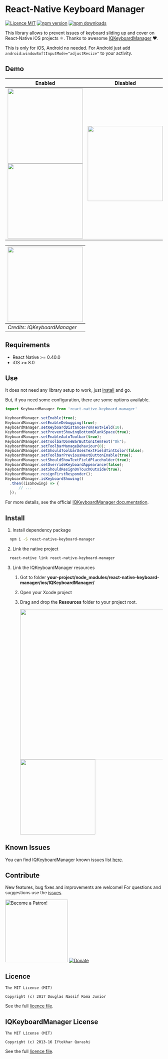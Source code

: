 # React-Native Keyboard Manager

[![Licence MIT](https://img.shields.io/badge/licence-MIT-blue.svg)](https://github.com/douglasjunior/react-native-keyboard-manager/blob/master/LICENSE)
[![npm version](https://img.shields.io/npm/v/react-native-keyboard-manager.svg)](https://www.npmjs.com/package/react-native-keyboard-manager)
[![npm downloads](https://img.shields.io/npm/dt/react-native-keyboard-manager.svg)](#install)

This library allows to prevent issues of keyboard sliding up and cover on React-Native iOS projects ⚛. Thanks to awesome [IQKeyboardManager](https://github.com/hackiftekhar/IQKeyboardManager) ❤️.

This is only for iOS, Android no needed. For Android just add `android:windowSoftInputMode="adjustResize"` to your activity.

## Demo

| Enabled | Disabled |
| - | - |
| <img src='https://raw.githubusercontent.com/douglasjunior/react-native-keyboard-manager/master/screenshots/01.png' width='240' /> <img src='https://raw.githubusercontent.com/douglasjunior/react-native-keyboard-manager/master/screenshots/02.png' width='240' /> | <img src='https://raw.githubusercontent.com/douglasjunior/react-native-keyboard-manager/master/screenshots/03.png' width='240' /> |

| <img src='https://raw.githubusercontent.com/hackiftekhar/IQKeyboardManager/v3.3.0/Screenshot/IQKeyboardManager.gif' width='240' /> |
| - |
| _Credits: IQKeyboardManager_ |

## Requirements

- React Native >= 0.40.0
- iOS >= 8.0

## Use

It does not need any library setup to work, just [install](#install) and go.

But, if you need some configuration, there are some options available.

```javascript
import KeyboardManager from 'react-native-keyboard-manager'

KeyboardManager.setEnable(true);
KeyboardManager.setEnableDebugging(true);
KeyboardManager.setKeyboardDistanceFromTextField(10);
KeyboardManager.setPreventShowingBottomBlankSpace(true);
KeyboardManager.setEnableAutoToolbar(true);
KeyboardManager.setToolbarDoneBarButtonItemText("Ok");
KeyboardManager.setToolbarManageBehaviour(0);
KeyboardManager.setShouldToolbarUsesTextFieldTintColor(false);
KeyboardManager.setToolbarPreviousNextButtonEnable(true);
KeyboardManager.setShouldShowTextFieldPlaceholder(true);
KeyboardManager.setOverrideKeyboardAppearance(false);
KeyboardManager.setShouldResignOnTouchOutside(true);
KeyboardManager.resignFirstResponder();
KeyboardManager.isKeyboardShowing()
  .then((isShowing) => {
      // ...
  });
```

For more details, see the official [IQKeyboardManager documentation](https://github.com/hackiftekhar/IQKeyboardManager/blob/master/PROPERTIES%20%26%20FUNCTIONS.md).

## Install 

1. Install dependency package
```bash
  npm i -S react-native-keyboard-manager
```

2. Link the native project
```bash
  react-native link react-native-keyboard-manager
```

3. Link the IQKeyboardManager resources
    1. Got to folder **your-project/node_modules/react-native-keyboard-manager/ios/IQKeyboardManager/**

    2. Open your Xcode project

    3. Drag and drop the **Resources** folder to your project root.
    
        <img src='https://raw.githubusercontent.com/douglasjunior/react-native-keyboard-manager/master/screenshots/drag-and-drop-01.png' width='480' />
        <br />
        <img src='https://raw.githubusercontent.com/douglasjunior/react-native-keyboard-manager/master/screenshots/drag-and-drop-02.png' width='240' />

## Known Issues

You can find IQKeyboardManager known issues list [here](https://github.com/hackiftekhar/IQKeyboardManager/blob/master/KNOWN%20ISSUES.md).

## Contribute

New features, bug fixes and improvements are welcome! For questions and suggestions use the [issues](https://github.com/douglasjunior/react-native-keyboard-manager/issues).

<a href="https://www.patreon.com/douglasjunior"><img src="http://i.imgur.com/xEO164Z.png" alt="Become a Patron!" width="200" /></a>
[![Donate](https://www.paypalobjects.com/en_US/i/btn/btn_donateCC_LG.gif)](https://www.paypal.com/cgi-bin/webscr?cmd=_s-xclick&hosted_button_id=E32BUP77SVBA2)

## Licence

```
The MIT License (MIT)

Copyright (c) 2017 Douglas Nassif Roma Junior
```

See the full [licence file](https://github.com/douglasjunior/react-native-keyboard-manager/blob/master/LICENSE).

## IQKeyboardManager License

```
The MIT License (MIT)

Copyright (c) 2013-16 Iftekhar Qurashi
```

See the full [licence file](https://github.com/hackiftekhar/IQKeyboardManager/blob/master/LICENSE.md).
